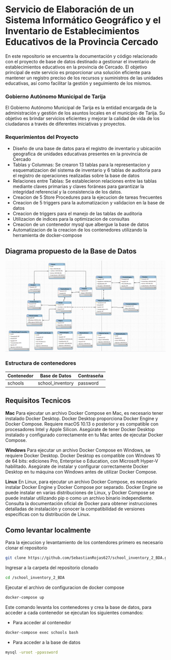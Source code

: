 # Servicio de Elaboración de un Sistema Informático Geográfico y el Inventario de Establecimientos Educativos de la Provincia Cercado

En este repositorio se encuentra la documentación y código relacionado con el proyecto de base de datos destinado a gestionar el inventario de establecimientos educativos en la provincia de Cercado. El objetivo principal de este servicio es proporcionar una solución eficiente para mantener un registro preciso de los recursos y suministros de las unidades educativas, así como facilitar la gestión y seguimiento de los mismos.

### Gobierno Autónomo Municipal de Tarija

El Gobierno Autónomo Municipal de Tarija es la entidad encargada de la administración y gestión de los asuntos locales en el municipio de Tarija. Su objetivo es brindar servicios eficientes y mejorar la calidad de vida de los ciudadanos a través de diferentes iniciativas y proyectos.

### Requerimientos del Proyecto

- Diseño de una base de datos para el registro de inventario y ubicación geografica de unidades educativas presentes en la provincia de Cercado
- Tablas y Columnas: Se crearon 13 tablas para la representacion y esquematizacion del sistema de inventario y 6 tablas de auditoria para el registro de operaciones realizadas sobre la base de datos
- Relaciones entre Tablas: Se establecieron relaciones entre las tablas mediante claves primarias y claves foráneas para garantizar la integridad referencial y la consistencia de los datos.
- Creacion de 5 Store Procedures para la ejecucion de tareas frecuentes
- Creacion de 5 triggers para la automatizacion y validacion en la base de datos
- Creacion de triggers para el manejo de las tablas de auditoria
- Utilizacion de indices para la optimizacion de consultas
- Creacion de un contenedor mysql que albergue la base de datos
- Automatizacion de la creacion de los contenedores utilizando la herramienta de docker-compose

## Diagrama propuesto de la Base de Datos

![Database diagram](./models/database.png)

### Estructura de contenedores

| Contenedor | Base de Datos    | Contraseña |
| ---------- | ---------------- | ---------- |
| schools    | school_inventory | password   |

## Requisitos Tecnicos

**Mac**
Para ejecutar un archivo Docker Compose en Mac, es necesario tener instalado Docker Desktop. Docker Desktop proporciona Docker Engine y Docker Compose. Requiere macOS 10.13 o posterior y es compatible con procesadores Intel y Apple Silicon. Asegúrate de tener Docker Desktop instalado y configurado correctamente en tu Mac antes de ejecutar Docker Compose.

**Windows**
Para ejecutar un archivo Docker Compose en Windows, se requiere Docker Desktop. Docker Desktop es compatible con Windows 10 de 64 bits: ediciones Pro, Enterprise o Education, con Microsoft Hyper-V habilitado. Asegúrate de instalar y configurar correctamente Docker Desktop en tu máquina con Windows antes de utilizar Docker Compose.

**Linux**
En Linux, para ejecutar un archivo Docker Compose, es necesario instalar Docker Engine y Docker Compose por separado. Docker Engine se puede instalar en varias distribuciones de Linux, y Docker Compose se puede instalar utilizando pip o como un archivo binario independiente. Consulta la documentación oficial de Docker para obtener instrucciones detalladas de instalación y conocer la compatibilidad de versiones específicas con tu distribución de Linux.

## Como levantar localmente

Para la ejecucion y levantamiento de los contendores primero es necesario clonar el repositorio

```bash
git clone https://github.com/SebastianRojas627/school_inventory_2_BDA.git
```

Ingresar a la carpeta del repositorio clonado

```bash
cd /school_inventory_2_BDA
```

Ejecutar el archivo de configuracion de docker compose

```bash
docker-compose up
```

Este comando levanta los contenedores y crea la base de datos, para acceder a cada contenedor se ejecutan los siguientes comandos:

- Para acceder al contenedor

```bash
docker-compose exec schools bash
```

- Para acceder a la base de datos

```bash
mysql -uroot -ppassword
```
